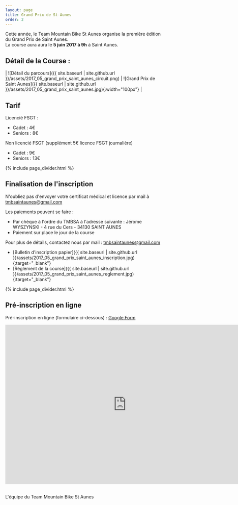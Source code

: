 ```yaml
---
layout: page
title: Grand Prix de St-Aunes
order: 2
---
```


Cette année, le Team Mountain Bike St Aunes organise la première édition du Grand Prix de Saint Aunes.  
La course aura aura le **5 juin 2017 à 9h** à Saint Aunes.


## Détail de la Course : 

| ![Détail du parcours]({{ site.baseurl | site.github.url }}/assets/2017_05_grand_prix_saint_aunes_circuit.png) | ![Grand Prix de Saint Aunes]({{ site.baseurl | site.github.url }}/assets/2017_05_grand_prix_saint_aunes.jpg){:width="100px"} |


## Tarif

Licencié FSGT : 
 - Cadet    : 4€
 - Seniors : 8€

Non licencié FSGT (supplément 5€ licence FSGT journalière)
 - Cadet    : 9€
 - Seniors : 13€
 
{% include page_divider.html %}


## Finalisation de l'inscription

N'oubliez pas d'envoyer votre certificat médical et licence par mail à <a href="mailto:tmbsaintaunes@gmail.com">tmbsaintaunes@gmail.com</a>

Les paiements peuvent se faire :
 - Par chèque à l'ordre du TMBSA à l'adresse suivante : Jérome WYSZYNSKI - 4 rue du Cers - 34130 SAINT AUNES
 - Paiement sur place le jour de la course

Pour plus de détails, contactez nous par mail : <a href="mailto:tmbsaintaunes@gmail.com">tmbsaintaunes@gmail.com</a>

- [Bulletin d'inscription papier]({{ site.baseurl | site.github.url }}/assets/2017_05_grand_prix_saint_aunes_inscription.jpg){:target="_blank"}
- [Réglement de la course]({{ site.baseurl | site.github.url }}/assets/2017_05_grand_prix_saint_aunes_reglement.jpg){:target="_blank"}


{% include page_divider.html %}


## Pré-inscription en ligne

Pré-inscription en ligne (formulaire ci-dessous) : [Google Form](https://goo.gl/forms/gOTMNfgfyn7TJlxr2)

<div>
    <iframe src="https://docs.google.com/forms/d/e/1FAIpQLSflNLP8CC2Dx6CtyfZlddNzmtgRkyDR9XHrleTIPhTEIpN_mw/viewform?embedded=true" width="760" height="500" frameborder="0" marginheight="0" marginwidth="0">Chargement en cours...</iframe>
</div>

<br>

L'équipe du Team Mountain Bike St Aunes

